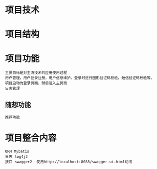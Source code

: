 # 项目技术




# 项目结构




# 项目功能
    主要目标是对主流技术的应用使用过程
    用户管理，用户登录注册，用户信息维护。登录时进行图形验证码校验，短信验证码校验等。
    项目启动为登录页面，然后进入主页面
    日志管理
## 随想功能
    推荐功能
    

# 项目整合内容
    ORM Mybatis 
    日志 log4j2
    接口 swagger2  使用http://localhost:8088/swagger-ui.html访问
    







